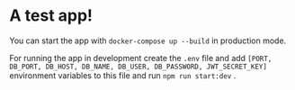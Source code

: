 # A test app!

You can start the app with `docker-compose up --build` in production mode.

For running the app in development create the `.env` file and add
`[PORT, DB_PORT, DB_HOST, DB_NAME, DB_USER, DB_PASSWORD, JWT_SECRET_KEY]` environment variables to this file and run `npm run start:dev` .
